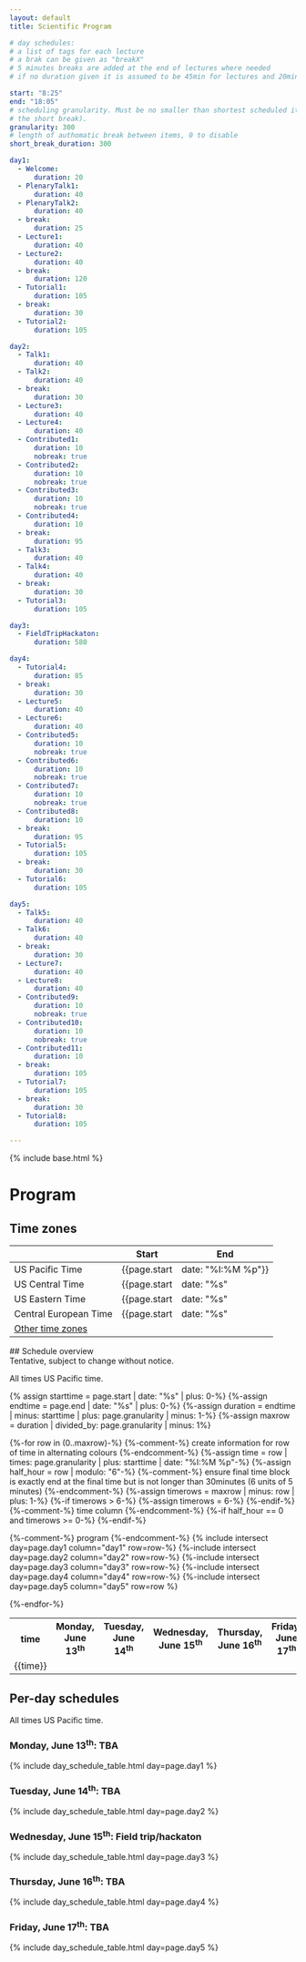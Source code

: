 ```yaml
---
layout: default
title: Scientific Program

# day schedules:
# a list of tags for each lecture
# a brak can be given as "breakX"
# 5 minutes breaks are added at the end of lectures where needed
# if no duration given it is assumed to be 45min for lectures and 20min for a break

start: "8:25"
end: "18:05"
# scheduling granularity. Must be no smaller than shortest scheduled item (eg
# the short break).
granularity: 300
# length of authomatic break between items, 0 to disable
short_break_duration: 300

day1:
  - Welcome:
      duration: 20
  - PlenaryTalk1:
      duration: 40
  - PlenaryTalk2:
      duration: 40
  - break:
      duration: 25
  - Lecture1:
      duration: 40
  - Lecture2:
      duration: 40
  - break:
      duration: 120
  - Tutorial1:
      duration: 105
  - break:
      duration: 30
  - Tutorial2:
      duration: 105

day2:
  - Talk1:
      duration: 40
  - Talk2:
      duration: 40
  - break:
      duration: 30
  - Lecture3:
      duration: 40
  - Lecture4:
      duration: 40
  - Contributed1:
      duration: 10
      nobreak: true
  - Contributed2:
      duration: 10
      nobreak: true
  - Contributed3:
      duration: 10
      nobreak: true
  - Contributed4:
      duration: 10
  - break:
      duration: 95
  - Talk3:
      duration: 40
  - Talk4:
      duration: 40
  - break:
      duration: 30
  - Tutorial3:
      duration: 105

day3:
  - FieldTripHackaton:
      duration: 580

day4:
  - Tutorial4:
      duration: 85
  - break:
      duration: 30
  - Lecture5:
      duration: 40
  - Lecture6:
      duration: 40
  - Contributed5:
      duration: 10
      nobreak: true
  - Contributed6:
      duration: 10
      nobreak: true
  - Contributed7:
      duration: 10
      nobreak: true
  - Contributed8:
      duration: 10
  - break:
      duration: 95
  - Tutorial5:
      duration: 105
  - break:
      duration: 30
  - Tutorial6:
      duration: 105

day5:
  - Talk5:
      duration: 40
  - Talk6:
      duration: 40
  - break:
      duration: 30
  - Lecture7:
      duration: 40
  - Lecture8:
      duration: 40
  - Contributed9:
      duration: 10
      nobreak: true
  - Contributed10:
      duration: 10
      nobreak: true
  - Contributed11:
      duration: 10
  - break:
      duration: 105
  - Tutorial7:
      duration: 105
  - break:
      duration: 30
  - Tutorial8:
      duration: 105

---
```


{% include base.html %}


<div class="col-xs-12">
<h1>Program</h1>

<!-- one of https://getbootstrap.com/docs/3.4/components/#alerts -->

</div>

<div class="col-xs-6">
<h2>Time zones</h2>

<div class="tzinfo" markdown="1">

|                       |                            Start                             |                            End                             |
|-----------------------|--------------------------------------------------------------|------------------------------------------------------------|
|    US Pacific Time    | {{page.start |                            date: "%I:%M %p"}} | {{page.end |                            date: "%I:%M %p"}} |
|    US Central Time    | {{page.start | date: "%s" | plus:  7200 | date: "%I:%M %p"}} | {{page.end | date: "%s" | plus:  7200 | date: "%I:%M %p"}} |
|    US Eastern Time    | {{page.start | date: "%s" | plus: 10800 | date: "%I:%M %p"}} | {{page.end | date: "%s" | plus: 10800 | date: "%I:%M %p"}} |
| Central European Time | {{page.start | date: "%s" | plus: 32400 | date: "%I:%M %p"}} | {{page.end | date: "%s" | plus: 32400 | date: "%I:%M %p"}} |
| [Other time zones](https://www.timeanddate.com/worldclock/converter.html?iso=20220214T220000&p1=3993&p2=195&p3=33&p4=248&p5=176&p6=64&p7=179) |  |

</div> <!--tzinfo-->
</div>

<div class="col-xs-12" markdown="1">
## Schedule overview

<div class="alert alert-warning" role="alert">
Tentative, subject to change without notice.
</div>

All times US Pacific time.

{% assign starttime = page.start | date: "%s" | plus: 0-%}
{%-assign endtime = page.end | date: "%s" | plus: 0-%}
{%-assign duration = endtime | minus: starttime | plus: page.granularity | minus: 1-%}
{%-assign maxrow = duration | divided_by: page.granularity | minus: 1%}

<table class="schedule">
<tr><th> time </th>
<th> Monday, June 13<sup>th</sup> </th>
<th> Tuesday, June 14<sup>th</sup> </th>
<th> Wednesday, June 15<sup>th</sup> </th>
<th> Thursday, June 16<sup>th</sup> </th>
<th> Friday, June 17<sup>th</sup> </th>
</tr>
{%-for row in (0..maxrow)-%}
  {%-comment-%} create information for row of time in alternating colours {%-endcomment-%}
  {%-assign time = row | times: page.granularity | plus: starttime | date: "%I:%M %p"-%}
  {%-assign half_hour = row | modulo: "6"-%}
  {%-comment-%} ensure final time block is exactly end at the final time but is not longer than 30minutes (6 units of 5 minutes) {%-endcomment-%}
  {%-assign timerows = maxrow | minus: row | plus: 1-%}
  {%-if timerows > 6-%}
    {%-assign timerows = 6-%}
  {%-endif-%}

  <tr>
  {%-comment-%} time column {%-endcomment-%}
  {%-if half_hour == 0 and timerows >= 0-%}
  <td class="time" rowspan={{timerows}} {% cycle "time": "style='background: #EEE'", ""-%}> {{time}}</td>
  {%-endif-%}

  {%-comment-%} program {%-endcomment-%}
  {% include intersect day=page.day1 column="day1" row=row-%}
  {%-include intersect day=page.day2 column="day2" row=row-%}
  {%-include intersect day=page.day3 column="day3" row=row-%}
  {%-include intersect day=page.day4 column="day4" row=row-%}
  {%-include intersect day=page.day5 column="day5" row=row %}
  </tr>
{%-endfor-%}
</table>

</div>

<div class="col-xs-12">
<h2>Per-day schedules</h2>

All times US Pacific time.

<div class="row fix">

<div class="col-sm-6">
<h3>Monday, June 13<sup>th</sup>: TBA</h3>

{% include day_schedule_table.html day=page.day1 %}

</div>

<div class="col-sm-6">
<h3>Tuesday, June 14<sup>th</sup>: TBA</h3>

{% include day_schedule_table.html day=page.day2 %}

</div>

<div class="col-sm-6">
<h3>Wednesday, June 15<sup>th</sup>: Field trip/hackaton</h3>

{% include day_schedule_table.html day=page.day3 %}

</div>

<div class="col-sm-6">
<h3>Thursday, June 16<sup>th</sup>: TBA</h3>

{% include day_schedule_table.html day=page.day4 %}

</div>

<div class="col-sm-6">
<h3>Friday, June 17<sup>th</sup>: TBA</h3>

{% include day_schedule_table.html day=page.day5 %}

</div>

</div> <!-- row -->
</div> <!-- per-day schedule -->

